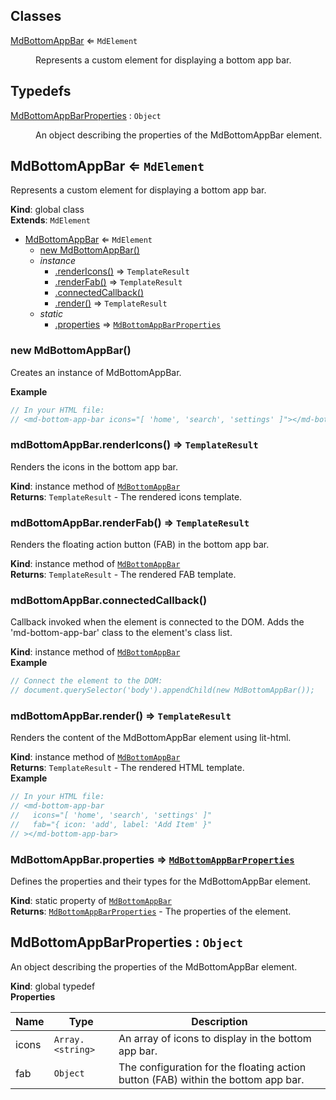## Classes

<dl>
<dt><a href="#MdBottomAppBar">MdBottomAppBar</a> ⇐ <code>MdElement</code></dt>
<dd><p>Represents a custom element for displaying a bottom app bar.</p>
</dd>
</dl>

## Typedefs

<dl>
<dt><a href="#MdBottomAppBarProperties">MdBottomAppBarProperties</a> : <code>Object</code></dt>
<dd><p>An object describing the properties of the MdBottomAppBar element.</p>
</dd>
</dl>

<a name="MdBottomAppBar"></a>

## MdBottomAppBar ⇐ <code>MdElement</code>
Represents a custom element for displaying a bottom app bar.

**Kind**: global class  
**Extends**: <code>MdElement</code>  

* [MdBottomAppBar](#MdBottomAppBar) ⇐ <code>MdElement</code>
    * [new MdBottomAppBar()](#new_MdBottomAppBar_new)
    * _instance_
        * [.renderIcons()](#MdBottomAppBar+renderIcons) ⇒ <code>TemplateResult</code>
        * [.renderFab()](#MdBottomAppBar+renderFab) ⇒ <code>TemplateResult</code>
        * [.connectedCallback()](#MdBottomAppBar+connectedCallback)
        * [.render()](#MdBottomAppBar+render) ⇒ <code>TemplateResult</code>
    * _static_
        * [.properties](#MdBottomAppBar.properties) ⇒ [<code>MdBottomAppBarProperties</code>](#MdBottomAppBarProperties)

<a name="new_MdBottomAppBar_new"></a>

### new MdBottomAppBar()
Creates an instance of MdBottomAppBar.

**Example**  
```js
// In your HTML file:// <md-bottom-app-bar icons="[ 'home', 'search', 'settings' ]"></md-bottom-app-bar>
```
<a name="MdBottomAppBar+renderIcons"></a>

### mdBottomAppBar.renderIcons() ⇒ <code>TemplateResult</code>
Renders the icons in the bottom app bar.

**Kind**: instance method of [<code>MdBottomAppBar</code>](#MdBottomAppBar)  
**Returns**: <code>TemplateResult</code> - The rendered icons template.  
<a name="MdBottomAppBar+renderFab"></a>

### mdBottomAppBar.renderFab() ⇒ <code>TemplateResult</code>
Renders the floating action button (FAB) in the bottom app bar.

**Kind**: instance method of [<code>MdBottomAppBar</code>](#MdBottomAppBar)  
**Returns**: <code>TemplateResult</code> - The rendered FAB template.  
<a name="MdBottomAppBar+connectedCallback"></a>

### mdBottomAppBar.connectedCallback()
Callback invoked when the element is connected to the DOM.Adds the 'md-bottom-app-bar' class to the element's class list.

**Kind**: instance method of [<code>MdBottomAppBar</code>](#MdBottomAppBar)  
**Example**  
```js
// Connect the element to the DOM:// document.querySelector('body').appendChild(new MdBottomAppBar());
```
<a name="MdBottomAppBar+render"></a>

### mdBottomAppBar.render() ⇒ <code>TemplateResult</code>
Renders the content of the MdBottomAppBar element using lit-html.

**Kind**: instance method of [<code>MdBottomAppBar</code>](#MdBottomAppBar)  
**Returns**: <code>TemplateResult</code> - The rendered HTML template.  
**Example**  
```js
// In your HTML file:// <md-bottom-app-bar//   icons="[ 'home', 'search', 'settings' ]"//   fab="{ icon: 'add', label: 'Add Item' }"// ></md-bottom-app-bar>
```
<a name="MdBottomAppBar.properties"></a>

### MdBottomAppBar.properties ⇒ [<code>MdBottomAppBarProperties</code>](#MdBottomAppBarProperties)
Defines the properties and their types for the MdBottomAppBar element.

**Kind**: static property of [<code>MdBottomAppBar</code>](#MdBottomAppBar)  
**Returns**: [<code>MdBottomAppBarProperties</code>](#MdBottomAppBarProperties) - The properties of the element.  
<a name="MdBottomAppBarProperties"></a>

## MdBottomAppBarProperties : <code>Object</code>
An object describing the properties of the MdBottomAppBar element.

**Kind**: global typedef  
**Properties**

| Name | Type | Description |
| --- | --- | --- |
| icons | <code>Array.&lt;string&gt;</code> | An array of icons to display in the bottom app bar. |
| fab | <code>Object</code> | The configuration for the floating action button (FAB) within the bottom app bar. |

